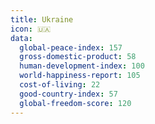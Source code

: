 ```yaml
---
title: Ukraine
icon: 🇺🇦
data:
  global-peace-index: 157
  gross-domestic-product: 58
  human-development-index: 100
  world-happiness-report: 105
  cost-of-living: 22
  good-country-index: 57
  global-freedom-score: 120
---
```

